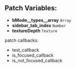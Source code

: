 ## Patch Variables:

* __bMode__types__array__ ```Array```
* __sidebar_tab_index__ ```Number```
* __textureDepth__ ```Texture```

patch callbacks:

 - test_callback
 - is_focused_callback
 - is_not_focused_callback
